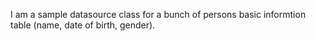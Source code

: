 I am a sample datasource class for a bunch of persons basic informtion table (name, date of birth, gender).